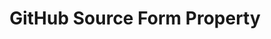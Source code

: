 ---
# -------------------------- #
#        CONTENT TYPE        #
# -------------------------- #

content-type: "api-form"
form-type: "source"
key: "source-form-properties-github-object"


# -------------------------- #
#        OBJECT INFO         #
# -------------------------- #

title: "GitHub Source Form Property"
api-type: "platform.github"
display-name: "GitHub"

source-type: "saas"
docs-name: "github"

description: ""


# -------------------------- #
#      OBJECT ATTRIBUTES     #
# -------------------------- #

uses-start-date: true

object-attributes:
  - name: "access_token"
    type: "string"
    required: true
    description: |
      An access token which allows access to any project the user wants to replicate data from. **Note**: This access token must have the `repo` scope at a minimum. Refer to the [{{ form-property.display-name }} documentation]({{ doc-link | append: "#create-access-token" }}) for more info.
    value: "<ACCESS_TOKEN>"

  - name: "repository"
    type: "string"
    required: true
    description: |
      The path or paths of the repository or repositories to be tracked. A repository path is relative to `https://github.com`. For example: The path for the Stitch Docs repository is `stitchdata/docs`

      To track multiple repositories, this value should be a space delimited list of the repository paths. For example:

      ```
      stitchdata/docs stitchdata/docs-about-docs
      ```
    value: "stitchdata/docs stitchdata/docs-about-docs"
---